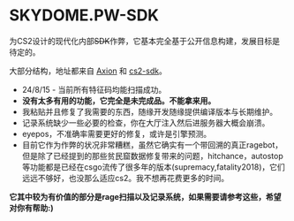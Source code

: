 # SKYDOME.PW-SDK
为CS2设计的现代化内部~~SDK~~作弊，它基本完全基于公开信息构建，发展目标是待定的。

大部分结构，地址都来自 [Axion](https://github.com/T1GxR/Axion-CS2-RAGE-CHEAT "Axion") 和 [cs2-sdk](https://github.com/bruhmoment21/cs2-sdk "cs2-sdk")。
- 24/8/15 - 当前所有特征码均能扫描成功。
- **没有太多有用的功能，它完全是未完成品。不能拿来用。**
- 我粘贴并且修复了我需要的东西，随缘开发随缘提供编译版本与长期维护。
- 记录系统缺少一些必要的检查，你在大厅注入然后进服务器大概会崩溃。
- eyepos，不准确率需要更好的修复，或许是引擎预测。
- 目前它作为作弊的状况非常糟糕，虽然它确实有一个带回溯的真正ragebot，但是除了已经提到的那些贫民窟数据修复带来的问题，hitchance，autostop等功能都是已经在csgo流传了很多年的版本(supremacy,fatality2018)，它们远远不够好，也没那么适应cs2。我不想再花费更多的时间。


**它其中较为有价值的部分是rage扫描以及记录系统，如果需要请参考这些，希望对你有帮助:)**
